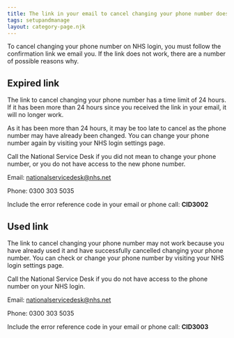```yaml
---
title: The link in your email to cancel changing your phone number does not work
tags: setupandmanage
layout: category-page.njk
---
```

To cancel changing your phone number on NHS login, you must follow the confirmation link we email you. If the link does not work, there are a number of possible reasons why.

## Expired link
The link to cancel changing your phone number has a time limit of 24 hours. If it has been more than 24 hours since you received the link in your email, it will no longer work.

As it has been more than 24 hours, it may be too late to cancel as the phone number may have already been changed. You can change your phone number again by visiting your NHS login settings page.

Call the National Service Desk if you did not mean to change your phone number, or you do not have access to the new phone number.

Email: nationalservicedesk@nhs.net

Phone: 0300 303 5035

Include the error reference code in your email or phone call: **CID3002**

## Used link
The link to cancel changing your phone number may not work because you have already used it and have successfully cancelled changing your phone number. You can check or change your phone number by visiting your NHS login settings page.

Call the National Service Desk if you do not have access to the phone number on your NHS login.

Email: nationalservicedesk@nhs.net

Phone: 0300 303 5035

Include the error reference code in your email or phone call: **CID3003**